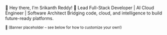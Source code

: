 👋 Hey there, I'm Srikanth Reddy!
🚀 Lead Full-Stack Developer | AI Cloud Engineer | Software Architect
Bridging code, cloud, and intelligence to build future-ready platforms.


<sup>📌 (Banner placeholder – see below for how to customize your own!)</sup>
